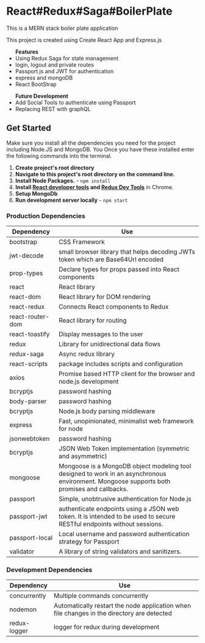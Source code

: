 # React#Redux#Saga#BoilerPlate

<p>This is a MERN stack boiler plate application
<p>This project is created using Create React App and Express.js
<ul><strong>Features</strong>
<li>Using Redux Saga for state management</li>
<li>login, logout and private routes</li>
<li>Passport.js and JWT for authentication</li>
<li>express and mongoDB</li>
<li>React BootStrap</li>
</ul>

<ul><strong>Future Development</strong>
<li>Add Social Tools to authenticate using Passport</li>
<li>Replacing REST with graphQL</li>
</ul>



## Get Started
Make sure you install all the dependencies you need for the project including Node.JS and MongoDB. You Once you have these installed enter the following commands into the terminal.

1. **Create project's root directory**
2. **Navigate to this project's root directory on the command line.**
3. **Install Node Packages.** - `npm install`
4. **Install [React developer tools](https://chrome.google.com/webstore/detail/react-developer-tools/fmkadmapgofadopljbjfkapdkoienihi?hl=en) and [Redux Dev Tools](https://chrome.google.com/webstore/detail/redux-devtools/lmhkpmbekcpmknklioeibfkpmmfibljd?hl=en)** in Chrome.
5. **Setup MongoDb** 
3. **Run development server locally** - `npm start`


### Production Dependencies

| **Dependency**   | **Use**                                              |
| ---------------- | ---------------------------------------------------- |
| bootstrap        | CSS Framework                                        |
| jwt-decode            | small browser library that helps decoding JWTs token which are Base64Url encoded               |
| prop-types       | Declare types for props passed into React components |
| react            | React library                                        |
| react-dom        | React library for DOM rendering                      |
| react-redux      | Connects React components to Redux                   |
| react-router-dom | React library for routing                            |
| react-toastify   | Display messages to the user                         |
| redux            | Library for unidirectional data flows                |
| redux-saga      | Async redux library                                  |
| react-scripts         | package includes scripts and configuration    |
| axios         | Promise based HTTP client for the browser and node.js development                 |
| bcryptjs         | password hashing                 |
| body-parser         | password hashing                 |
| bcryptjs         | Node.js body parsing middleware                 |
| express         | Fast, unopinionated, minimalist web framework for node                 |
| jsonwebtoken         | password hashing                 |
| bcryptjs         | JSON Web Token implementation (symmetric and asymmetric)                 |
| mongoose         | Mongoose is a MongoDB object modeling tool designed to work in an asynchronous environment. Mongoose supports both promises and callbacks.                 |
| passport         | Simple, unobtrusive authentication for Node.js                 |
| passport-jwt         | authenticate endpoints using a JSON web token. It is intended to be used to secure RESTful endpoints without sessions.                 |
| passport-local         | Local username and password authentication strategy for Passport                 |
| validator         | A library of string validators and sanitizers.                 |


### Development Dependencies

| **Dependency**                  | **Use**                                                          |
| ------------------------------- | ---------------------------------------------------------------- |
| concurrently                   | Multiple commands concurrently            |
| nodemon                   | Automatically restart the node application when file changes in the directory are detected  |
| redux-logger         | logger for redux during development                 |   
